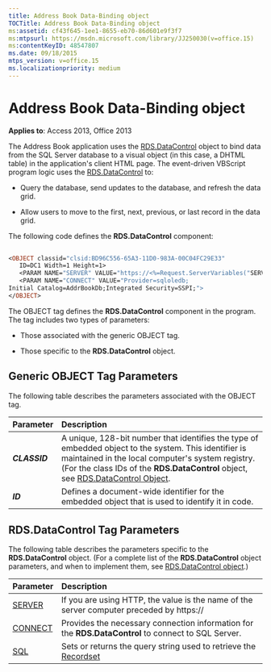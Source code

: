 ```yaml
---
title: Address Book Data-Binding object
TOCTitle: Address Book Data-Binding object
ms:assetid: cf43f645-1ee1-8655-eb70-86d601e9f3f7
ms:mtpsurl: https://msdn.microsoft.com/library/JJ250030(v=office.15)
ms:contentKeyID: 48547807
ms.date: 09/18/2015
mtps_version: v=office.15
ms.localizationpriority: medium
---
```


# Address Book Data-Binding object

**Applies to**: Access 2013, Office 2013

The Address Book application uses the [RDS.DataControl](datacontrol-object-rds.md) object to bind data from the SQL Server database to a visual object (in this case, a DHTML table) in the application's client HTML page. The event-driven VBScript program logic uses the [RDS.DataControl](datacontrol-object-rds.md) to:

  - Query the database, send updates to the database, and refresh the data grid.

  - Allow users to move to the first, next, previous, or last record in the data grid.

The following code defines the **RDS.DataControl** component:

```vb 
 
<OBJECT classid="clsid:BD96C556-65A3-11D0-983A-00C04FC29E33" 
   ID=DC1 Width=1 Height=1> 
   <PARAM NAME="SERVER" VALUE="https://<%=Request.ServerVariables("SERVER_NAME")%>"> 
   <PARAM NAME="CONNECT" VALUE="Provider=sqloledb; 
Initial Catalog=AddrBookDb;Integrated Security=SSPI;"> 
</OBJECT> 
```

The OBJECT tag defines the **RDS.DataControl** component in the program. The tag includes two types of parameters:

  - Those associated with the generic OBJECT tag.

  - Those specific to the **RDS.DataControl** object.

## Generic OBJECT Tag Parameters

The following table describes the parameters associated with the OBJECT tag.

|**Parameter**|**Description**|
|:------------|:--------------|
|**_CLASSID_**|A unique, 128-bit number that identifies the type of embedded object to the system. This identifier is maintained in the local computer's system registry. (For the class IDs of the **RDS.DataControl** object, see [RDS.DataControl Object](/office/client-developer/access/desktop-database-reference/datacontrol-object-rds). |
|**_ID_**     |Defines a document-wide identifier for the embedded object that is used to identify it in code.  |

## RDS.DataControl Tag Parameters

The following table describes the parameters specific to the **RDS.DataControl** object. (For a complete list of the **RDS.DataControl** object parameters, and when to implement them, see [RDS.DataControl object](datacontrol-object-rds.md).)

|**Parameter**|**Description**|
|:------------|:--------------|
|[SERVER](/office/client-developer/access/desktop-database-reference/server-property-rds)| If you are using HTTP, the value is the name of the server computer preceded by https:// </br>|
|[CONNECT](/office/client-developer/access/desktop-database-reference/connect-property-rds)| Provides the necessary connection information for the <strong>RDS.DataControl</strong> to connect to SQL Server. </br>|
|[SQL](/office/vba/access/concepts/miscellaneous/sql-property-ado)| Sets or returns the query string used to retrieve the [Recordset](/office/client-developer/access/desktop-database-reference/recordset-object-ado)|
